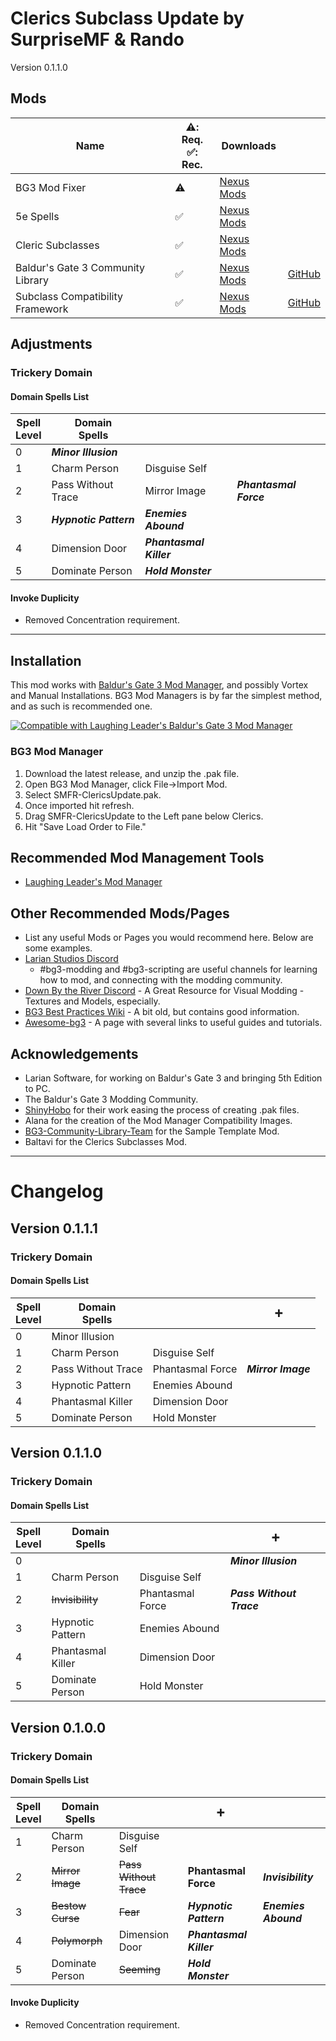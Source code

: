 
# Clerics Subclass Update by SurpriseMF & Rando

Version 0.1.1.0

## Mods

| Name | ⚠️: Req. <br> ✅: Rec. | Downloads |  |
| - | -| - | - |
| BG3 Mod Fixer | ⚠️ |[Nexus Mods](https://www.nexusmods.com/baldursgate3/mods/141) | | 
| 5e Spells | ✅ |[Nexus Mods](https://www.nexusmods.com/baldursgate3/mods/125) |
| Cleric Subclasses | ✅ |[Nexus Mods](https://www.nexusmods.com/baldursgate3/mods/432) |
| Baldur's Gate 3 Community Library | ✅  | [Nexus Mods](https://www.nexusmods.com/baldursgate3/mods/1333) | [GitHub](https://github.com/BG3-Community-Library-Team/BG3-Community-Library) |
| Subclass Compatibility Framework | ✅ | [Nexus Mods](https://www.nexusmods.com/baldursgate3/mods/1933) | [GitHub](https://github.com/BG3-Community-Library-Team/BG3-Subclass-Compatibility-Framework) |


## Adjustments

### Trickery Domain

#### Domain Spells List

| Spell <br> Level  | Domain <br> Spells |  |  |  
| - | - | - | - |
| 0 | ___Minor Illusion___ |
| 1 | Charm Person | Disguise Self | 
| 2 | Pass Without Trace |  Mirror Image | ___Phantasmal Force___ |
| 3 | ___Hypnotic Pattern___ | ___Enemies Abound___ |
| 4 |  Dimension Door | ___Phantasmal Killer___ |
| 5 | Dominate Person | ___Hold Monster___ |

#### Invoke Duplicity
- Removed Concentration requirement.

---

## Installation
This mod works with [Baldur's Gate 3 Mod Manager](https://github.com/LaughingLeader/BG3ModManager), and possibly Vortex and Manual
Installations. BG3 Mod Managers is by far the simplest method, and as such is recommended one.

[![Compatible with Laughing Leader's Baldur's Gate 3 Mod Manager](https://i.imgur.com/qtdx2Yq.png)](https://github.com/LaughingLeader/BG3ModManager)

### BG3 Mod Manager
1. Download the latest release, and unzip the .pak file.
2. Open BG3 Mod Manager, click File->Import Mod.
3. Select SMFR-ClericsUpdate.pak.
5. Once imported hit refresh.
6. Drag SMFR-ClericsUpdate to the Left pane below Clerics.
8. Hit "Save Load Order to File."

## Recommended Mod Management Tools
- [Laughing Leader's Mod Manager](https://github.com/LaughingLeader/BG3ModManager)

## Other Recommended Mods/Pages
- List any useful Mods or Pages you would recommend here. Below are some examples.
- [Larian Studios Discord](https://discord.com/invite/larianstudios)
  - #bg3-modding and #bg3-scripting are useful channels for learning how to mod, and connecting with the modding community.
- [Down By the River Discord](https://discord.gg/JnPcvGr) - A Great Resource for Visual Modding - Textures and Models, especially.
- [BG3 Best Practices Wiki](https://github.com/Baldurs-Gate-3-modders/Best-Practices-Wiki/wiki) - A bit old, but contains good information.
- [Awesome-bg3](https://github.com/bg3mods/awesome-bg3) - A page with several links to useful guides and tutorials.

## Acknowledgements
- Larian Software, for working on Baldur's Gate 3 and bringing 5th Edition to PC.
- The Baldur's Gate 3 Modding Community.
- [ShinyHobo](https://github.com/ShinyHobo) for their work easing the process of creating .pak files.
- Alana for the creation of the Mod Manager Compatibility Images.
- [BG3-Community-Library-Team](https://github.com/BG3-Community-Library-Team) for the Sample Template Mod.
- Baltavi for the Clerics Subclasses Mod.

---

# Changelog

## Version 0.1.1.1

### Trickery Domain

#### Domain Spells List

| Spell <br> Level  | Domain <br> Spells  | | ➕ |
| - | - | - | - |
| 0 | Minor Illusion |
| 1 | Charm Person | Disguise Self |
| 2 | Pass Without Trace | Phantasmal Force | ___Mirror Image___ |
| 3 | Hypnotic Pattern | Enemies Abound |
| 4 | Phantasmal Killer | Dimension Door |
| 5 | Dominate Person | Hold Monster |

## Version 0.1.1.0

### Trickery Domain

#### Domain Spells List

| Spell <br> Level  | Domain <br> Spells  | | ➕ |
| - | - | - | - |
| 0 | ||___Minor Illusion___ |
| 1 | Charm Person | Disguise Self |
| 2 | ~~Invisibility~~  | Phantasmal Force | ___Pass Without Trace___ |
| 3 | Hypnotic Pattern | Enemies Abound |
| 4 | Phantasmal Killer | Dimension Door |
| 5 | Dominate Person | Hold Monster |


## Version 0.1.0.0

### Trickery Domain

#### Domain Spells List

| Spell <br> Level  | Domain <br> Spells  | | ➕ | |
| - | - | - | - | - |
| 1 | Charm Person | Disguise Self |
| 2 | ~~Mirror Image~~  | ~~Pass Without Trace~~ | __Phantasmal Force__ | ___Invisibility___ |
| 3 | ~~Bestow Curse~~ | ~~Fear~~ | ___Hypnotic Pattern___ | ___Enemies Abound___ |
| 4 | ~~Polymorph~~  | Dimension Door | ___Phantasmal Killer___ |
| 5 | Dominate Person | ~~Seeming~~ | ___Hold Monster___ |

#### Invoke Duplicity
- Removed Concentration requirement.